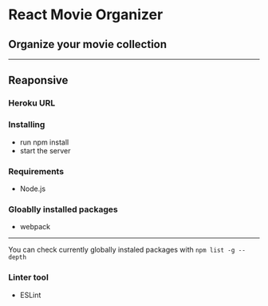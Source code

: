 # React Movie Organizer #
## Organize your movie collection ##
----
## Reaponsive ##

### Heroku URL ###


### Installing ###
* run npm install
* start the server

### Requirements ###
* Node.js



### Gloablly installed packages ###
* webpack

----
You can check currently globally instaled packages with ```npm list -g --depth```

### Linter tool ###
* ESLint

